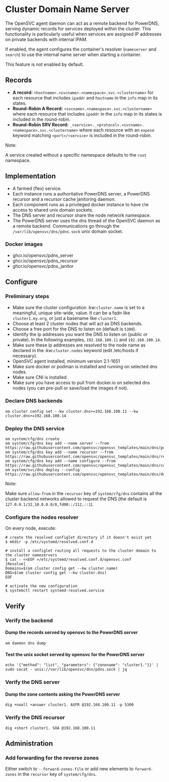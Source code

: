 # Cluster Domain Name Server

The OpenSVC agent daemon can act as a remote backend for PowerDNS, serving dynamic records for services deployed within the cluster. This functionality is particularly useful when services are assigned IP addresses on private backends with internal IPAM.

If enabled, the agent configures the container's resolver (`nameserver` and `search`) to use the internal name server when starting a container.

This feature is not enabled by default.

## Records

* **A record:** `<hostname>.<svcname>.<namespace>.svc.<clustername>` for each resource that includes `ipaddr` and `hostname` in the `info` map in its states.
* **Round-Robin A Record:** `<svcname>.<namespace>.svc.<clustername>` where each resource that includes `ipaddr` in the `info` map in its states is included in the round-robin.
* **Round-Robin SRV Record:** `_<service>._<protocol>.<svcname>.<namespace>.svc.<clustername>` where each resource with an `expose` keyword matching `<port>/<service>` is included in the round-robin.

<div class="warning">

Note:

A service created without a specific namespace defaults to the `root` namespace.

</div>

## Implementation

* A farmed (flex) service.
* Each instance runs a authoritative PowerDNS server, a PowerDNS recursor and a recursor cache janitoring daemon.
* Each component runs as a privileged docker instance to have r/w access to shared unix domain sockets.
* The DNS server and recursor share the node network namespace.
* The PowerDNS server uses the dns thread of the OpenSVC daemon as a remote backend. Communications go through the `/var/lib/opensvc/dns/pdns.sock` unix domain socket.

### Docker images

* ghcr.io/opensvc/pdns_server
* ghcr.io/opensvc/pdns_recursor
* ghcr.io/opensvc/pdns_janitor

## Configure

### Preliminary steps

* Make sure the cluster configuration :kw:`cluster.name` is set to a meaningful, unique site-wide, value. It can be a fqdn like `cluster1.my.org`, or just a basename like `cluster1`.
* Choose at least 2 cluster nodes that will act as DNS backends.
* Choose a free port for the DNS to listen on (default is `5300`).
* Identify the ip addresses you want the DNS to listen on (public or private). In the following examples, `192.168.100.11` and `192.168.100.14`.
* Make sure these ip addresses are resolved to the node name as declared in the :kw:`cluster.nodes` keyword (edit /etc/hosts if necessary).
* OpenSVC agent installed, minimum version 2.1-1651
* Make sure docker or podman is installed and running on selected dns nodes.
* Make sure CNI is installed
* Make sure you have access to pull from docker.io on selected dns nodes (you can pre-pull or save/load the images if not).

### Declare DNS backends

    om cluster config set --kw cluster.dns+=192.168.100.11 --kw cluster.dns+=192.168.100.14

### Deploy the DNS service

    om system/cfg/dns create
    om system/cfg/dns key add --name server --from https://raw.githubusercontent.com/opensvc/opensvc_templates/main/dns/pdns.conf.template
    om system/cfg/dns key add --name recursor --from https://raw.githubusercontent.com/opensvc/opensvc_templates/main/dns/recursor.conf.template
    om system/cfg/dns key add --name configure --from https://raw.githubusercontent.com/opensvc/opensvc_templates/main/dns/configure
    om system/svc/dns deploy --config https://raw.githubusercontent.com/opensvc/opensvc_templates/main/dns/dns.conf

<div class="warning">

Note:

Make sure `allow-from` in the `recursor` key of `system/cfg/dns` contains all the cluster backend networks allowed to request the DNS (the default is `127.0.0.1/32,10.0.0.0/8,fd00::/112,::1`).

</div>

### Configure the nodes resolver

On every node, execute:

    # create the resolved configlet directory if it doesn't exist yet
    $ mkdir -p /etc/systemd/resolved.conf.d

    # install a configlet routing all requests to the cluster domain to the cluster nameservers
    $ cat - <<EOF >/etc/systemd/resolved.conf.d/opensvc.conf
    [Resolve]
    Domains=$(om cluster config get --kw cluster.name)
    DNS=$(om cluster config get --kw cluster.dns)
    EOF

    # activate the new configuration
    $ systemctl restart systemd-resolved.service

## Verify

### Verify the backend

#### Dump the records served by opensvc to the PowerDNS server

```
om daemon dns dump
```

#### Test the unix socket served by opensvc for the PowerDNS server

```
echo '{"method": "list", "parameters": {"zonename": "cluster1."}}' | sudo socat - unix://var/lib/opensvc/dns/pdns.sock | jq
```

### Verify the DNS server

#### Dump the zone contents asking the PowerDNS server

```
dig +noall +answer cluster1. AXFR @192.168.100.11 -p 5300
```

### Verify the DNS recursor

```
dig +short cluster1. SOA @192.168.100.11
```

## Administration

### Add forwarding for the reverse zones

Either switch to `--forward-zones-file` or add new elements to `forward-zones` in the `recursor` key of `system/cfg/dns`.
